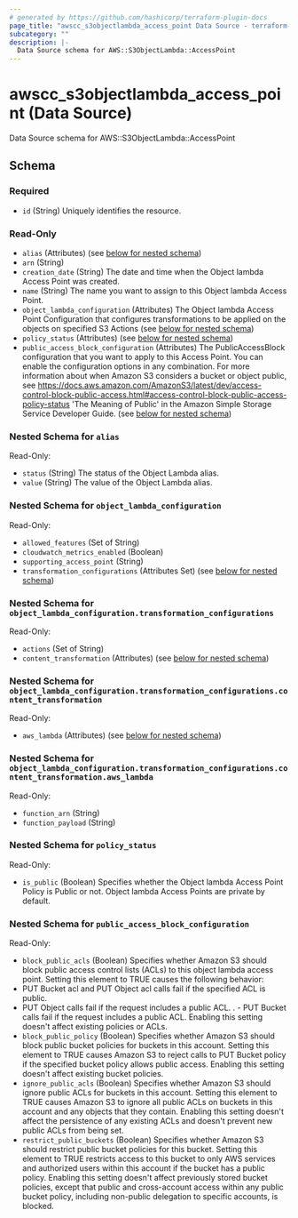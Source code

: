 ```yaml
---
# generated by https://github.com/hashicorp/terraform-plugin-docs
page_title: "awscc_s3objectlambda_access_point Data Source - terraform-provider-awscc"
subcategory: ""
description: |-
  Data Source schema for AWS::S3ObjectLambda::AccessPoint
---
```


# awscc_s3objectlambda_access_point (Data Source)

Data Source schema for AWS::S3ObjectLambda::AccessPoint



<!-- schema generated by tfplugindocs -->
## Schema

### Required

- `id` (String) Uniquely identifies the resource.

### Read-Only

- `alias` (Attributes) (see [below for nested schema](#nestedatt--alias))
- `arn` (String)
- `creation_date` (String) The date and time when the Object lambda Access Point was created.
- `name` (String) The name you want to assign to this Object lambda Access Point.
- `object_lambda_configuration` (Attributes) The Object lambda Access Point Configuration that configures transformations to be applied on the objects on specified S3 Actions (see [below for nested schema](#nestedatt--object_lambda_configuration))
- `policy_status` (Attributes) (see [below for nested schema](#nestedatt--policy_status))
- `public_access_block_configuration` (Attributes) The PublicAccessBlock configuration that you want to apply to this Access Point. You can enable the configuration options in any combination. For more information about when Amazon S3 considers a bucket or object public, see https://docs.aws.amazon.com/AmazonS3/latest/dev/access-control-block-public-access.html#access-control-block-public-access-policy-status 'The Meaning of Public' in the Amazon Simple Storage Service Developer Guide. (see [below for nested schema](#nestedatt--public_access_block_configuration))

<a id="nestedatt--alias"></a>
### Nested Schema for `alias`

Read-Only:

- `status` (String) The status of the Object Lambda alias.
- `value` (String) The value of the Object Lambda alias.


<a id="nestedatt--object_lambda_configuration"></a>
### Nested Schema for `object_lambda_configuration`

Read-Only:

- `allowed_features` (Set of String)
- `cloudwatch_metrics_enabled` (Boolean)
- `supporting_access_point` (String)
- `transformation_configurations` (Attributes Set) (see [below for nested schema](#nestedatt--object_lambda_configuration--transformation_configurations))

<a id="nestedatt--object_lambda_configuration--transformation_configurations"></a>
### Nested Schema for `object_lambda_configuration.transformation_configurations`

Read-Only:

- `actions` (Set of String)
- `content_transformation` (Attributes) (see [below for nested schema](#nestedatt--object_lambda_configuration--transformation_configurations--content_transformation))

<a id="nestedatt--object_lambda_configuration--transformation_configurations--content_transformation"></a>
### Nested Schema for `object_lambda_configuration.transformation_configurations.content_transformation`

Read-Only:

- `aws_lambda` (Attributes) (see [below for nested schema](#nestedatt--object_lambda_configuration--transformation_configurations--content_transformation--aws_lambda))

<a id="nestedatt--object_lambda_configuration--transformation_configurations--content_transformation--aws_lambda"></a>
### Nested Schema for `object_lambda_configuration.transformation_configurations.content_transformation.aws_lambda`

Read-Only:

- `function_arn` (String)
- `function_payload` (String)





<a id="nestedatt--policy_status"></a>
### Nested Schema for `policy_status`

Read-Only:

- `is_public` (Boolean) Specifies whether the Object lambda Access Point Policy is Public or not. Object lambda Access Points are private by default.


<a id="nestedatt--public_access_block_configuration"></a>
### Nested Schema for `public_access_block_configuration`

Read-Only:

- `block_public_acls` (Boolean) Specifies whether Amazon S3 should block public access control lists (ACLs) to this object lambda access point. Setting this element to TRUE causes the following behavior:
- PUT Bucket acl and PUT Object acl calls fail if the specified ACL is public.
 - PUT Object calls fail if the request includes a public ACL.
. - PUT Bucket calls fail if the request includes a public ACL.
Enabling this setting doesn't affect existing policies or ACLs.
- `block_public_policy` (Boolean) Specifies whether Amazon S3 should block public bucket policies for buckets in this account. Setting this element to TRUE causes Amazon S3 to reject calls to PUT Bucket policy if the specified bucket policy allows public access. Enabling this setting doesn't affect existing bucket policies.
- `ignore_public_acls` (Boolean) Specifies whether Amazon S3 should ignore public ACLs for buckets in this account. Setting this element to TRUE causes Amazon S3 to ignore all public ACLs on buckets in this account and any objects that they contain. Enabling this setting doesn't affect the persistence of any existing ACLs and doesn't prevent new public ACLs from being set.
- `restrict_public_buckets` (Boolean) Specifies whether Amazon S3 should restrict public bucket policies for this bucket. Setting this element to TRUE restricts access to this bucket to only AWS services and authorized users within this account if the bucket has a public policy.
Enabling this setting doesn't affect previously stored bucket policies, except that public and cross-account access within any public bucket policy, including non-public delegation to specific accounts, is blocked.


